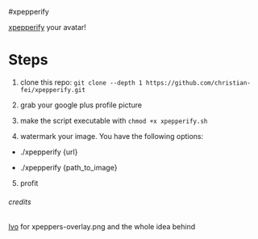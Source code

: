 #xpepperify

[xpepperify](http://xpeppers.com) your avatar!

# Steps

1. clone this repo: `git clone --depth 1 https://github.com/christian-fei/xpepperify.git`

2. grab your google plus profile picture

3. make the script executable with `chmod +x xpepperify.sh`

4. watermark your image. You have the following options:

- ./xpepperify {url}

- ./xpepperify {path_to_image}

5. profit


###### credits

[Ivo](https://plus.google.com/+ivoputzer/) for xpeppers-overlay.png and the whole idea behind

